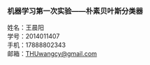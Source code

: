 ### 机器学习第一次实验——朴素贝叶斯分类器             
       
姓名：王晨阳       
学号：2014011407       
手机：17888802343      
邮箱：THUwangcy@gmail.com 
